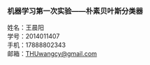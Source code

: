 ### 机器学习第一次实验——朴素贝叶斯分类器             
       
姓名：王晨阳       
学号：2014011407       
手机：17888802343      
邮箱：THUwangcy@gmail.com 
